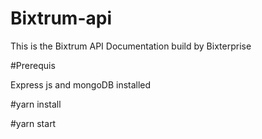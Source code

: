 # Bixtrum-api
This is the Bixtrum API Documentation build by Bixterprise

#Prerequis

Express js and mongoDB installed

#yarn install

#yarn start
